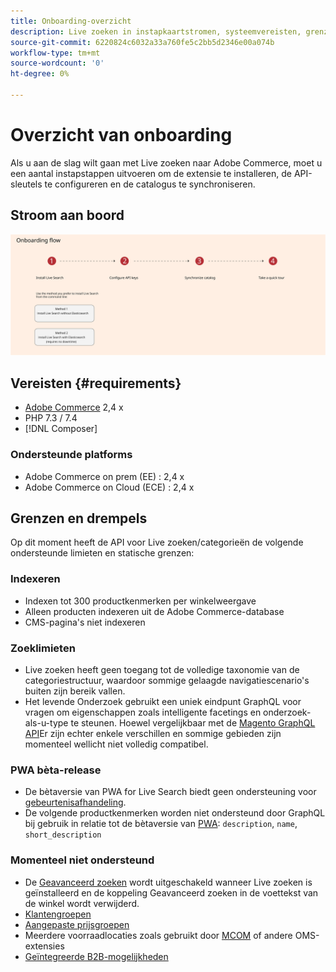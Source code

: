 ```yaml
---
title: Onboarding-overzicht
description: Live zoeken in instapkaartstromen, systeemvereisten, grenzen en beperkingen
source-git-commit: 6220824c6032a33a760fe5c2bb5d2346e00a074b
workflow-type: tm+mt
source-wordcount: '0'
ht-degree: 0%

---
```


# Overzicht van onboarding

Als u aan de slag wilt gaan met Live zoeken naar Adobe Commerce, moet u een aantal instapstappen uitvoeren om de extensie te installeren, de API-sleutels te configureren en de catalogus te synchroniseren.

## Stroom aan boord

![Actief zoeken op instapkaartdiagram](assets/onboarding-flow.svg)

## Vereisten {#requirements}

* [Adobe Commerce](https://magento.com/products/magento-commerce) 2,4 x
* PHP 7.3 / 7.4
* [!DNL Composer]

### Ondersteunde platforms

* Adobe Commerce on prem (EE) : 2,4 x
* Adobe Commerce on Cloud (ECE) : 2,4 x

## Grenzen en drempels

Op dit moment heeft de API voor Live zoeken/categorieën de volgende ondersteunde limieten en statische grenzen:

### Indexeren

* Indexen tot 300 productkenmerken per winkelweergave
* Alleen producten indexeren uit de Adobe Commerce-database
* CMS-pagina&#39;s niet indexeren

### Zoeklimieten

* Live zoeken heeft geen toegang tot de volledige taxonomie van de categoriestructuur, waardoor sommige gelaagde navigatiescenario&#39;s buiten zijn bereik vallen.
* Het levende Onderzoek gebruikt een uniek eindpunt GraphQL voor vragen om eigenschappen zoals intelligente facetings en onderzoek-als-u-type te steunen. Hoewel vergelijkbaar met de [Magento GraphQL API](https://devdocs.magento.com/guides/v2.4/graphql)Er zijn echter enkele verschillen en sommige gebieden zijn momenteel wellicht niet volledig compatibel.

### PWA bèta-release

* De bètaversie van PWA for Live Search biedt geen ondersteuning voor [gebeurtenisafhandeling](https://devdocs.magento.com/shared-services/storefront-events-sdk.html).
* De volgende productkenmerken worden niet ondersteund door GraphQL bij gebruik in relatie tot de bètaversie van [PWA](https://developer.adobe.com/commerce/pwa-studio/): `description`, `name`, `short_description`

### Momenteel niet ondersteund

* De [Geavanceerd zoeken](https://docs.magento.com/user-guide/catalog/search-advanced.html) wordt uitgeschakeld wanneer Live zoeken is geïnstalleerd en de koppeling Geavanceerd zoeken in de voettekst van de winkel wordt verwijderd.
* [Klantengroepen](https://docs.magento.com/user-guide/customers/customer-groups.html)
* [Aangepaste prijsgroepen](https://docs.magento.com/user-guide/catalog/product-price-group.html)
* Meerdere voorraadlocaties zoals gebruikt door [MCOM](https://docs.magento.com/user-guide/mcom.html) of andere OMS-extensies
* [Geïntegreerde B2B-mogelijkheden](https://business.adobe.com/products/magento/b2b-ecommerce.html)

